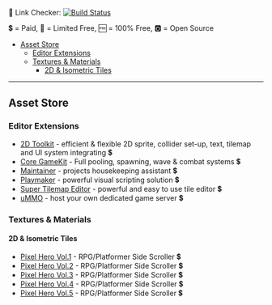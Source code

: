 :checkered_flag: Link Checker: [![Build Status](https://travis-ci.org/Kavex/Unity3D-Resources.svg?branch=master)](https://travis-ci.org/Kavex/Unity3D-Resources)

:heavy_dollar_sign: = Paid,
:triangular_flag_on_post: = Limited Free,
:free: = 100% Free,
:o2: = Open Source


- [Asset Store](#asset-store)
  - [Editor Extensions](#editor-extensions)
  - [Textures & Materials](#textures-materials)
    - [2D & Isometric Tiles](#2d-isometric-tiles)
  
  
--------

Asset Store
--------

### Editor Extensions

* [2D Toolkit](https://www.assetstore.unity3d.com/en/#!/content/908) -  efficient & flexible 2D sprite, collider set-up, text, tilemap and UI system integrating :heavy_dollar_sign:
* [Core GameKit](https://www.assetstore.unity3d.com/en/#!/content/6640) - Full pooling, spawning, wave & combat systems :heavy_dollar_sign:
* [Maintainer](https://www.assetstore.unity3d.com/en/#!/content/32199) - projects housekeeping assistant :heavy_dollar_sign:
* [Playmaker](https://www.assetstore.unity3d.com/en/#!/content/368) - powerful visual scripting solution :heavy_dollar_sign:
* [Super Tilemap Editor](https://www.assetstore.unity3d.com/en/#!/content/56339) -  powerful and easy to use tile editor :heavy_dollar_sign:
* [uMMO](https://www.assetstore.unity3d.com/en/#!/content/13867) - host your own dedicated game server :heavy_dollar_sign:

### Textures & Materials

#### 2D & Isometric Tiles

* [Pixel Hero Vol.1](https://www.assetstore.unity3d.com/en/#!/content/42967) - RPG/Platformer Side Scroller :heavy_dollar_sign:
* [Pixel Hero Vol.2](https://www.assetstore.unity3d.com/en/#!/content/43015) - RPG/Platformer Side Scroller :heavy_dollar_sign:
* [Pixel Hero Vol.3](https://www.assetstore.unity3d.com/en/#!/content/57963) - RPG/Platformer Side Scroller :heavy_dollar_sign:
* [Pixel Hero Vol.4](https://www.assetstore.unity3d.com/en/#!/content/59645) - RPG/Platformer Side Scroller :heavy_dollar_sign:
* [Pixel Hero Vol.5](https://www.assetstore.unity3d.com/en/#!/content/60159) - RPG/Platformer Side Scroller :heavy_dollar_sign:

